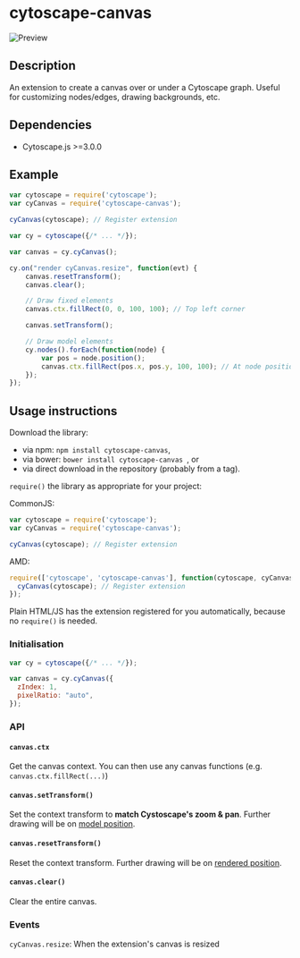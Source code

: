 cytoscape-canvas
================================================================================

![Preview](https://raw.githubusercontent.com/classcraft/cytoscape.js-canvas/master/preview.png)

## Description

An extension to create a canvas over or under a Cytoscape graph.
Useful for customizing nodes/edges, drawing backgrounds, etc.


## Dependencies

 * Cytoscape.js >=3.0.0

## Example

```js
var cytoscape = require('cytoscape');
var cyCanvas = require('cytoscape-canvas');

cyCanvas(cytoscape); // Register extension

var cy = cytoscape({/* ... */});

var canvas = cy.cyCanvas();

cy.on("render cyCanvas.resize", function(evt) {
	canvas.resetTransform();
	canvas.clear();

	// Draw fixed elements
	canvas.ctx.fillRect(0, 0, 100, 100); // Top left corner

	canvas.setTransform();

	// Draw model elements
	cy.nodes().forEach(function(node) {
		var pos = node.position();
		canvas.ctx.fillRect(pos.x, pos.y, 100, 100); // At node position
	});
});

```

## Usage instructions

Download the library:

 * via npm: `npm install cytoscape-canvas`,
 * via bower: `bower install cytoscape-canvas `, or
 * via direct download in the repository (probably from a tag).

`require()` the library as appropriate for your project:

CommonJS:

```js
var cytoscape = require('cytoscape');
var cyCanvas = require('cytoscape-canvas');

cyCanvas(cytoscape); // Register extension
```

AMD:

```js
require(['cytoscape', 'cytoscape-canvas'], function(cytoscape, cyCanvas) {
  cyCanvas(cytoscape); // Register extension
});
```

Plain HTML/JS has the extension registered for you automatically, because no `require()` is needed.

### Initialisation

```js
var cy = cytoscape({/* ... */});

var canvas = cy.cyCanvas({
  zIndex: 1,
  pixelRatio: "auto",
});
```

### API

#### `canvas.ctx`

Get the canvas context. You can then use any canvas functions (e.g. `canvas.ctx.fillRect(...)`)

#### `canvas.setTransform()`

Set the context transform to **match Cystoscape's zoom & pan**. Further drawing will be on [model position](http://js.cytoscape.org/#notation/position).

#### `canvas.resetTransform()`

Reset the context transform. Further drawing will be on [rendered position](http://js.cytoscape.org/#notation/position).

#### `canvas.clear()`

Clear the entire canvas.

### Events

`cyCanvas.resize`: When the extension's canvas is resized
